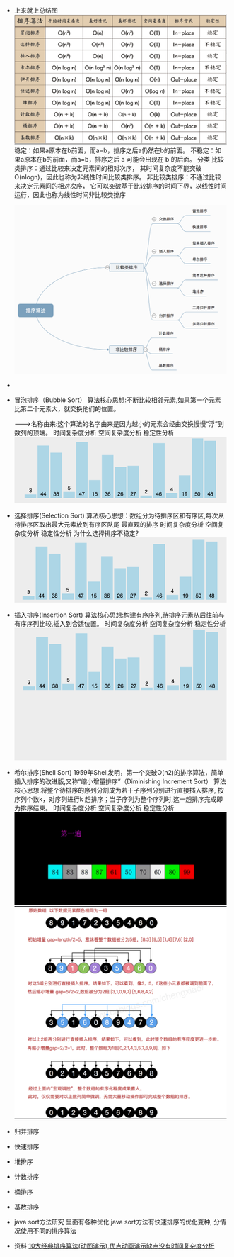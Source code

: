 - 上来就上总结图
  ![排序算法总结图.png](../assets/排序算法总结图_1654564811436_0.png)
  稳定：如果a原本在b前面，而a=b，排序之后a仍然在b的前面。
  不稳定：如果a原本在b的前面，而a=b，排序之后 a 可能会出现在 b 的后面。
  分类
  比较类排序：通过比较来决定元素间的相对次序，
  其时间复杂度不能突破O(nlogn)，因此也称为非线性时间比较类排序。
  非比较类排序：不通过比较来决定元素间的相对次序，
  它可以突破基于比较排序的时间下界，以线性时间运行，因此也称为线性时间非比较类排序
  
  ![image.png](../assets/image_1654565286912_0.png)
-
- 冒泡排序（Bubble Sort）
  算法核心思想:不断比较相邻元素,如果第一个元素比第二个元素大，就交换他们的位置。
  
  --->名称由来:这个算法的名字由来是因为越小的元素会经由交换慢慢“浮”到数列的顶端。
  时间复杂度分析
  空间复杂度分析 
  稳定性分析
  ![冒泡排序动画演示.gif](../assets/冒泡排序动画演示_1654565756444_0.gif)
- 选择排序(Selection Sort)
  算法核心思想：数组分为待排序区和有序区,每次从待排序区取出最大元素放到有序区队尾
  最直观的排序
  时间复杂度分析
  空间复杂度分析
  稳定性分析
  为什么选择排序不稳定?
  ![选择排序动画演示.gif](../assets/选择排序动画演示_1654567250160_0.gif)
- 插入排序(Insertion Sort)
  算法核心思想:构建有序序列,待排序元素从后往前与有序序列比较,插入到合适位置。
  时间复杂度分析
  空间复杂度分析
  稳定性分析
  ![插入排序动画演示.gif](../assets/插入排序动画演示_1654568057623_0.gif)
- 希尔排序(Shell Sort)
  1959年Shell发明，第一个突破O(n2)的排序算法，简单插入排序的改进版,又称“缩小增量排序”（Diminishing Increment Sort）
  算法核心思想:将整个待排序的序列分割成为若干子序列分别进行直接插入排序,
  按序列个数k，对序列进行k 趟排序；当子序列为整个序列时,这一趟排序完成即为排序结束。
  时间复杂度分析
  空间复杂度分析
  稳定性分析
  ![希尔排序动画演示.gif](../assets/希尔排序动画演示_1654570181455_0.gif)
  ![希尔排序过程.png](../assets/希尔排序过程_1654573305957_0.png)
- 归并排序
- 快速排序
- 堆排序
- 计数排序
- 桶排序
- 基数排序
- java sort方法研究
  里面有各种优化
  java sort方法有快速排序的优化变种,
  分情况使用不同的排序算法
- 资料
  [10大经典排序算法(动图演示),优点动画演示缺点没有时间复杂度分析](https://www.cnblogs.com/onepixel/p/7674659.html)